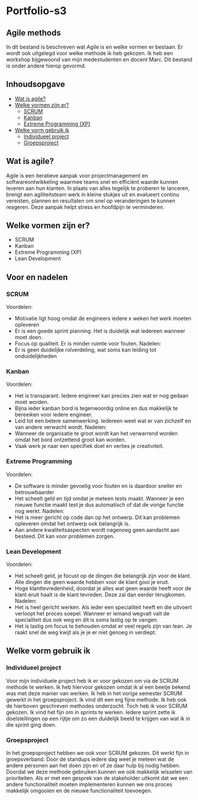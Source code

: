 # Portfolio-s3

## Agile methods
In dit bestand is beschreven wat Agile is en welke vormen er bestaan. Er wordt ook uitgelegd voor welke methode ik heb gekozen. Ik heb een workshop bijgewoond van mijn medestudenten en docent Marc. Dit bestand is onder andere hierop gevormd.

## Inhoudsopgave
- [Wat is agile?](#wat-is-agile)
- [Welke vormen zijn er?](#welke-vormen-zijn-er)
  - [SCRUM](#scrum)
  - [Kanban](#kanban)
  - [Extreme Programming (XP)](#extreme-programming)
- [Welke vorm gebruik ik](#welke-vorm-gebruik-ik)
  - [Individueel project](#individueel-project)
  - [Groepsproject](#groepsproject)

## Wat is agile?
Agile is een iteratieve aanpak voor projectmanagement en softwareontwikkeling waarmee teams snel en efficiënt waarde kunnen leveren aan hun klanten. In plaats van alles tegelijk te proberen te lanceren, brengt een agiliteitsteam werk in kleine stukjes uit en evalueert continu vereisten, plannen en resultaten om snel op veranderingen te kunnen reageren. Deze aanpak helpt stress en hoofdpijn te verminderen.

## Welke vormen zijn er?
- SCRUM
- Kanban
- Extreme Programming (XP)
- Lean Development

## Voor en nadelen
### SCRUM
Voordelen:
- Motivatie ligt hoog omdat de engineers iedere x weken het werk moeten opleveren
- Er is een goede sprint planning. Het is duidelijk wat iedereen wanneer moet doen.
- Focus op qualiteit. Er is minder ruimte voor fouten.
Nadelen:
- Er is geen duidelijke rolverdeling, wat soms kan leiding tot onduidelijkheden

### Kanban
Voordelen:
- Het is transparant. Iedere engineer kan precies zien wat er nog gedaan moet worden.
- Bijna ieder kanban bord is tegenwoordig online en dus makkelijk te bereeiken voor iedere engineer.
- Leid tot een betere samenwerking. Iedereen weet wat er van zichzelf en van andere verwacht wordt.
Nadelen:
- Wanneer de organisatie te groot wordt kan het verwarrend worden omdat het bord ontzettend groot kan worden.
- Vaak werk je naar een specifiek doel en verlies je creativiteit.

### Extreme Programming
Voordelen:
- De software is minder gevoelig voor fouten en is daardoor sneller en betrouwbaarder
- Het scheelt geld en tijd omdat je meteen tests maakt. Wanneer je een nieuwe functie maakt test je dus automatisch of dat de vorige functie nog werkt.
Nadelen:
- Het is meer gericht op code dan op het ontwerp. Dit kan problemen opleveren omdat het ontwerp ook belangrijk is. 
- Aan andere kwaliteitsaspecten wordt nagenoeg geen aandacht aan besteed. Dit kan voor problemen zorgen.

### Lean Development
Voordelen:
- Het scheelt geld, je focust op de dingen die belangrijk zijn voor de klant. Alle dingen die geen waarde hebben voor de klant gooi je eruit.
- Hoge klanttevredenheid, doordat je alles wat geen waarde heeft voor de klant eruit haalt is de klant tevreden. Deze zal dan eerder terugkomen.
Nadelen:
- Het is heel gericht werken. Als ieder een specialiteit heeft en die uitvoert verloopt het proces soepel. Wanneer er iemand wegvalt valt de specialiteit dus ook weg en dit is soms lastig op te vangen. 
- Het is lastig om focus te behouden omdat er veel regels zijn van lean. Je raakt snel de weg kwijt als je je er niet genoeg in verdiept.

## Welke vorm gebruik ik
### Individueel project
Voor mijn individuele project heb ik er voor gekozen om via de SCRUM methode te werken. Ik heb hiervoor gekozen omdat ik al een beetje bekend was met deze manier van werken. Ik heb in het vorige semester SCRUM gewerkt in het groepsproject. Ik vind dit een erg fijne methode. Ik heb ook de hierboven geschreven methodes onderzocht. Toch heb ik voor SCRUM gekozen. Ik vind het fijn om in sprints te werken. Iedere sprint zette ik doelstellingen op een rijtje om zo een duidelijk beeld te krijgen van wat ik in die sprint ging doen. 

### Groepsproject
In het groepsproject hebben we ook voor SCRUM gekozen. Dit werkt fijn in groepsverband. Door de standups iedere dag weet je meteen wat de andere personen aan het doen zijn en of ze daar hulp bij nodig hebben. Doordat we deze methode gebruiken kunnen we ook makkelijk wisselen van prioriteiten. Als er met een gesprek van de stakeholder uitkomt dat we een andere functionaliteit moeten implementeren kunnen we ons proces makkelijk omgooien en de nieuwe functionaliteit toevoegen.
